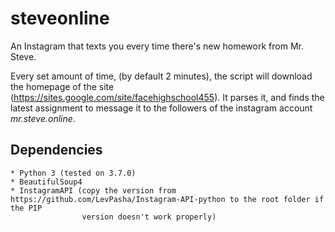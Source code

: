 # steveonline
An Instagram that texts you every time there's new homework from Mr. Steve.

Every set amount of time, (by default 2 minutes), the script will download the homepage of the site (https://sites.google.com/site/facehighschool455). It parses it, and finds the latest assignment to message it to the followers of the instagram account *mr.steve.online*.

## Dependencies
    * Python 3 (tested on 3.7.0)
    * BeautifulSoup4
    * InstagramAPI (copy the version from https://github.com/LevPasha/Instagram-API-python to the root folder if the PIP
                    version doesn't work properly)

